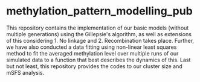 # methylation_pattern_modelling_pub

This repository contains the implementation of our basic models (without multiple generations) using the Gillepsie's algorithm, as well as extensions of this considering 1. No linkage and 2. Recombination takes place.
Further, we have also conducted a data fitting using non-linear least squares method to fit the averaged methylation level over multiple runs of our simulated data to a function that best describes the dynamics of this. Last but not least, this repository provides the codes to our cluster size and mSFS analysis.
